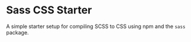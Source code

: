 # Sass CSS Starter

A simple starter setup for compiling SCSS to CSS using npm and the `sass` package.
